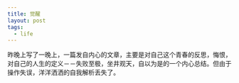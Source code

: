 ```yaml
---
title: 觉醒
layout: post
tags:
  - life
---
```


昨晚上写了一晚上，一篇发自内心的文章，主要是对自己这个青春的反思，悔恨，对自己的人生的定义－－失败至极，坐井观天，自以为是的一个内心总结。但由于操作失误，洋洋洒洒的自我解析丢失了。